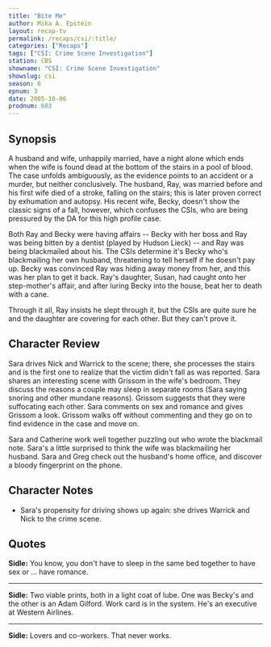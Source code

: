 ```yaml
---
title: "Bite Me"
author: Mika A. Epstein
layout: recap-tv
permalink: /recaps/csi/:title/
categories: ["Recaps"]
tags: ["CSI: Crime Scene Investigation"]
station: CBS
showname: "CSI: Crime Scene Investigation"
showslug: csi
season: 6  
epnum: 3
date: 2005-10-06
prodnum: 603  
---
```


## Synopsis

A husband and wife, unhappily married, have a night alone which ends when the wife is found dead at the bottom of the stairs in a pool of blood. The case unfolds ambiguously, as the evidence points to an accident or a murder, but neither conclusively. The husband, Ray, was married before and his first wife died of a stroke, falling on the stairs; this is later proven correct by exhumation and autopsy. His recent wife, Becky, doesn't show the classic signs of a fall, however, which confuses the CSIs, who are being pressured by the DA for this high profile case.

Both Ray and Becky were having affairs -- Becky with her boss and Ray was being bitten by a dentist (played by Hudson Lieck) -- and Ray was being blackmailed about his. The CSIs determine it's Becky who's blackmailing her own husband, threatening to tell herself if he doesn't pay up. Becky was convinced Ray was hiding away money from her, and this was her plan to get it back. Ray's daughter, Susan, had caught onto her step-mother's affair, and after luring Becky into the house, beat her to death with a cane.

Through it all, Ray insists he slept through it, but the CSIs are quite sure he and the daughter are covering for each other. But they can't prove it.

## Character Review

Sara drives Nick and Warrick to the scene; there, she processes the stairs and is the first one to realize that the victim didn't fall as was reported. Sara shares an interesting scene with Grissom in the wife's bedroom. They discuss the reasons a couple may sleep in separate rooms (Sara saying snoring and other mundane reasons). Grissom suggests that they were suffocating each other. Sara comments on sex and romance and gives Grissom a look. Grissom walks off without commenting and they go on to find evidence in the case and move on.

Sara and Catherine work well together puzzling out who wrote the blackmail note. Sara's a little surprised to think the wife was blackmailing her husband. Sara and Greg check out the husband's home office, and discover a bloody fingerprint on the phone.

## Character Notes

* Sara's propensity for driving shows up again: she drives Warrick and Nick to the crime scene.

## Quotes

**Sidle:** You know, you don't have to sleep in the same bed together to have sex or ... have romance.  

- - -

**Sidle:** Two viable prints, both in a light coat of lube. One was Becky's and the other is an Adam Gilford. Work card is in the system. He's an executive at Western Airlines.  

- - -

**Sidle:** Lovers and co-workers. That never works.